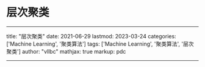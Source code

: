 # 层次聚类

---
title: "层次聚类"
date: 2021-06-29
lastmod: 2023-03-24
categories: ['Machine Learning', '聚类算法']
tags: ['Machine Learning', '聚类算法', '层次聚类']
author: "vllbc"
mathjax: true
markup: pdc

---
